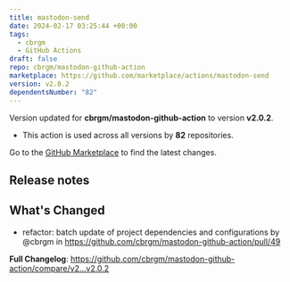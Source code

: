 ```yaml
---
title: mastodon-send
date: 2024-02-17 03:25:44 +00:00
tags:
  - cbrgm
  - GitHub Actions
draft: false
repo: cbrgm/mastodon-github-action
marketplace: https://github.com/marketplace/actions/mastodon-send
version: v2.0.2
dependentsNumber: "82"
---
```



Version updated for **cbrgm/mastodon-github-action** to version **v2.0.2**.
- This action is used across all versions by **82** repositories.

Go to the [GitHub Marketplace](https://github.com/marketplace/actions/mastodon-send) to find the latest changes.

## Release notes

## What's Changed
* refactor: batch update of project dependencies and configurations by @cbrgm in https://github.com/cbrgm/mastodon-github-action/pull/49


**Full Changelog**: https://github.com/cbrgm/mastodon-github-action/compare/v2...v2.0.2
